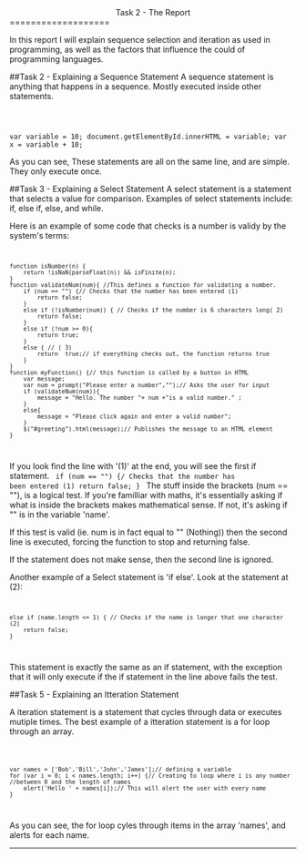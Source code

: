 <center>Task 2 - The Report</center>
===================

In this report I will explain sequence selection and iteration as used in programming, as well as the factors that influence the could of programming languages.

##Task 2 - Explaining a Sequence Statement
A sequence statement is anything that happens in a sequence. Mostly executed inside other statements.

<code>

var variable = 10;
document.getElementById.innerHTML = variable;
var x = variable + 10;
</code>

As you can see, These statements are all on the same line, and are simple. They only execute once.

##Task 3 - Explaining a Select Statement
A select statement is a statement that selects a value for comparison. Examples of select statements include: if, else if, else, and while.

Here is an example of some code that checks is a number is validy by the system's terms:
<code>

    function isNumber(n) {
        return !isNaN(parseFloat(n)) && isFinite(n);
    }
    function validateNum(num){ //This defines a function for validating a number.
        if (num == "") {// Checks that the number has been entered (1)
            return false;
        }
        else if (!isNumber(num)) { // Checks if the number is 6 characters long( 2)
            return false;
        }
    	else if (!num >= 0){
    		return true;
    	}
        else { // ( 3)
            return  true;// if everything checks out, the function returns true
        }
    }
    function myFunction() {// this function is called by a button in HTML
        var message;
        var num = prompt("Please enter a number","");// Asks the user for input
        if (validateNum(num)){
            message = "Hello. The number "+ num +"is a valid number." ;
        }
        else{
            message = "Please click again and enter a valid number";
        }
        $("#greeting").html(message);// Publishes the message to an HTML element    
    }
</code>

If you look find the line with '(1)' at the end, you will see the first if statement.
<code>
    if (num == "") {/ Checks that the number has been entered (1)
        return false;
    }
</code>
The stuff inside the brackets (num == ""), is a logical test. If you're familliar with maths, it's essentially asking if what is inside the brackets makes mathematical sense. If not, it's asking if "" is in the variable 'name'.

If this test is valid (ie. num is in fact equal to "" (Nothing)) then the second line is executed, forcing the function to stop and returning false.

If the statement does not make sense, then the second line is ignored.

Another example of a Select statement is 'if else'. Look at the statement at (2):
<code>

	else if (name.length <= 1) { // Checks if the name is longer that one character (2)
		return false;
	}
</code>

This statement is exactly the same as an if statement, with the exception that it will only execute if the if statement in the line above fails the test.


##Task 5 - Explaining an Itteration Statement

A iteration statement is a statement that cycles through data or executes mutiple times. The best example of a itteration statement is a for loop through an array.

<code>

	var names = ['Bob','Bill','John','James'];// defining a variable
	for (var i = 0; i < names.length; i++) {// Creating to loop where i is any number					//between 0 and the length of names
		alert('Hello ' + names[i]);// This will alert the user with every name
	}
</code>

As you can see, the for loop cyles through items in the array 'names', and alerts for each name.

---------------------
